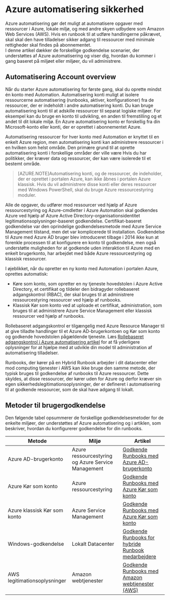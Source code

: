 <properties
   pageTitle="Azure automatisering sikkerhed | Microsoft Azure"
   description="I denne artikel indeholder en oversigt over automatisering sikkerhed og de forskellige godkendelsesmetoder, der er tilgængelige for automatisering konti i Azure automatisering."
   services="automation"
   documentationCenter=""
   authors="MGoedtel"
   manager="jwhit"
   editor="tysonn"
   keywords="automatisering sikkerhed, sikker automatisering" />
<tags
   ms.service="automation"
   ms.devlang="na"
   ms.topic="get-started-article"
   ms.tgt_pltfrm="na"
   ms.workload="infrastructure-services"
   ms.date="07/29/2016"
   ms.author="magoedte" />

# <a name="azure-automation-security"></a>Azure automatisering sikkerhed
Azure automatisering gør det muligt at automatisere opgaver med ressourcer i Azure, lokale miljø, og med andre skyen udbydere som Amazon Web Services (AWS).  Hvis en runbook til at udføre handlingerne påkrævet, skal skal den have tilladelser sikker adgang til ressourcer med minimale rettigheder skal findes på abonnementet.  
I denne artikel dækker de forskellige godkendelse scenarier, der understøttes af Azure automatisering og viser dig, hvordan du kommer i gang baseret på miljøet eller miljøer, du vil administrere.  

## <a name="automation-account-overview"></a>Automatisering Account overview
Når du starter Azure automatisering for første gang, skal du oprette mindst én konto med Automation. Automatisering konti muligt at isolere ressourcerne automatisering (runbooks, aktiver, konfigurationer) fra de ressourcer, der er indeholdt i andre automatisering konti. Du kan bruge automatisering konti til at adskille ressourcer til separat logiske miljøer. For eksempel kan du bruge en konto til udvikling, en anden til fremstilling og et andet til dit lokale miljø.  En Azure automatisering konto er forskellig fra din Microsoft-konto eller konti, der er oprettet i abonnementet Azure.

Automatisering ressourcer for hver konto med Automation er knyttet til en enkelt Azure region, men automatisering konti kan administrere ressourcer i en hvilken som helst område. Den primære grund til at oprette automatisering konti i forskellige områder der ville være Hvis du har politikker, der kræver data og ressourcer, der kan være isolerede til et bestemt område.

>[AZURE.NOTE]Automatisering konti, og de ressourcer, de indeholder, der er oprettet i portalen Azure, kan ikke åbnes i portalen Azure klassisk. Hvis du vil administrere disse konti eller deres ressourcer med Windows PowerShell, skal du bruge Azure ressourcestyring moduler.

Alle de opgaver, du udfører mod ressourcer ved hjælp af Azure ressourcestyring og Azure-cmdletter i Azure Automation skal godkendes Azure ved hjælp af Azure Active Directory-organisationsidentitet legitimationsoplysninger-baseret godkendelse.  Certifikat-baseret godkendelse var den oprindelige godkendelsesmetode med Azure Service Management tilstand, men det var komplicerede til installation.  Godkendelse til Azure med Azure AD bruger blev introduceret tilbage i 2014 ikke kun at forenkle processen til at konfigurere en konto til godkendelse, men også understøtte muligheden for at godkende uden interaktion til Azure med en enkelt brugerkonto, har arbejdet med både Azure ressourcestyring og klassisk ressourcer.   

I øjeblikket, når du opretter en ny konto med Automation i portalen Azure, oprettes automatisk:

-  Køre som konto, som opretter en ny tjeneste hovedstolen i Azure Active Directory, et certifikat og tildeler den bidragyder rollebaseret adgangskontrol (RBAC), der skal bruges til at administrere ressourcestyring ressourcer ved hjælp af runbooks.
-  Klassisk Kør som konto ved at uploade et certifikat, administration, som bruges til at administrere Azure Service Management eller klassisk ressourcer ved hjælp af runbooks.  

Rollebaseret adgangskontrol er tilgængelig med Azure Resource Manager til at give tilladte handlinger til et Azure AD-brugerkontoen og Kør som konto og godkende hovedstolen pågældende tjeneste.  Læs [Rollebaseret adgangskontrol i Azure automatisering artikel](../automation/automation-role-based-access-control.md) for at få yderligere oplysninger for at hjælpe med at udvikle din model til administration af automatisering tilladelser.  

Runbooks, der kører på en Hybrid Runbook arbejder i dit datacenter eller mod computing tjenester i AWS kan ikke bruge den samme metode, der typisk bruges til godkendelse af runbooks til Azure ressourcer.  Dette skyldes, at disse ressourcer, der kører uden for Azure og derfor kræver sin egen sikkerhedslegitimationsoplysninger, der er defineret i automatisering til at godkende ressourcer, som de skal have adgang til lokalt.  

## <a name="authentication-methods"></a>Metoder til brugergodkendelse

Den følgende tabel opsummerer de forskellige godkendelsesmetoder for de enkelte miljøer, der understøttes af Azure automatisering og i artiklen, som beskriver, hvordan du konfigurerer godkendelse for din runbooks.

Metode  |  Miljø  | Artikel
----------|----------|----------
Azure AD-brugerkonto | Azure ressourcestyring og Azure Service Management | [Godkende Runbooks med Azure AD-brugerkonto](../automation/automation-sec-configure-aduser-account.md)
Azure Kør som konto | Azure ressourcestyring | [Godkende Runbooks med Azure Kør som konto](../automation/automation-sec-configure-azure-runas-account.md)
Azure klassisk Kør som konto | Azure Service Management | [Godkende Runbooks med Azure Kør som konto](../automation/automation-sec-configure-azure-runas-account.md)
Windows-godkendelse | Lokalt Datacenter | [Godkende Runbooks for hybride Runbook medarbejdere](../automation/automation-hybrid-runbook-worker.md)
AWS legitimationsoplysninger | Amazon webtjenester | [Godkende Runbooks med Amazon webtjenester (AWS)](../automation/automation-sec-configure-aws-account.md)



